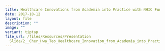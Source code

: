 ```yaml
---
title: Healthcare Innovations from Academia into Practice with NHIC Funding
date: 2017-10-12
layout: file
description: ""
image: ""
variant: tiptap
file_url: /files/Resources/Presentation
  Slide/2__Cher_Hwa_Teo_Healthcare_Innovation_from_Academia_into_Practice_with_NHIC_Funding_For_Download.pdf
---
```

